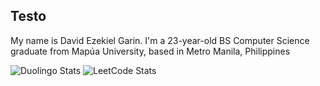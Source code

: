 ## Testo
My name is David Ezekiel Garin. I'm a 23-year-old BS Computer Science graduate from Mapúa University, based in Metro Manila, Philippines

![Duolingo Stats](https://duolingo-stats-card.vercel.app/api?username=Dabidxd&sort=xp&theme=github-dark)
![LeetCode Stats](https://leetcard.jacoblin.cool/Dabidesu?theme=nord&font=Shippori%20Mincho%20B1&ext=heatmap)

